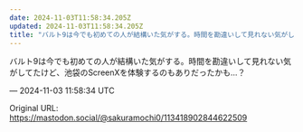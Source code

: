 ```yaml
---
date: 2024-11-03T11:58:34.205Z
updated: 2024-11-03T11:58:34.205Z
title: "バルト9は今でも初めての人が結構いた気がする。時間を勘違いして見れない気がしてた[...]"
---
```


<p>バルト9は今でも初めての人が結構いた気がする。時間を勘違いして見れない気がしてたけど、池袋のScreenXを体験するのもありだったかも…？</p>

&mdash; 2024-11-03 11:58:34 UTC

Original URL: https://mastodon.social/@sakuramochi0/113418902844622509
